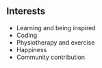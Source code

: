 ## Interests

* <i class="fa fa-check-square-o"></i> Learning and being inspired
* <i class="fa fa-check-square-o"></i> Coding
* <i class="fa fa-check-square-o"></i> Physiotherapy and exercise
* <i class="fa fa-check-square-o"></i> Happiness
* <i class="fa fa-check-square-o"></i> Community contribution
